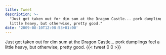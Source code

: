 ```yaml
---
title: Tweet
description: >-
  "Just got taken out for dim sum at the Dragon Castle... pork dumplings feel a
  little heavy, but otherwise, pretty good."
date: '2009-08-10T12:08:53+01:00'
---
```

Just got taken out for dim sum at the Dragon Castle... pork dumplings feel a little heavy, but otherwise, pretty good.
      {{< tweet 0 0 >}}
    
